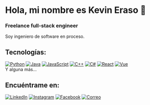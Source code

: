 # Hola, mi nombre es Kevin Eraso 👋
### Freelance full-stack engineer
Soy ingeniero de software en proceso.

<!--En 2014 dejé mi trabajo en una multinacional y creé, el reflejo de mi sueño de crecer como profesional dentro de la industria del desarrollo de software.
Desde entonces me he dedicado a especializarme en el desarrollo de aplicaciones móviles, colaborando con empresas de diferentes partes del mundo, creando más de 100 Apps y fundando mi propia startup.

En 2018 regreso a mi ciudad natal en Galicia (España), y empiezo a crear contenido de programación y compartir mi experiencia como desarrollador en plataformas como YouTube, Twitch o Udemy. Me gustaría devolver de alguna manera todo el conocimiento que la comunidad ha compartido conmigo de forma gratuita a lo largo de los años.-->

## Tecnologías:
[![Python](https://img.shields.io/badge/Python-yellow?style=for-the-badge&logo=python&logoColor=white&labelColor=101010)]()
[![Java](https://img.shields.io/badge/Java-007396?style=for-the-badge&logo=java&logoColor=white&labelColor=101010)]()
[![JavaScript](https://img.shields.io/badge/JavaScript-F7DF1E?style=for-the-badge&logo=javascript&logoColor=white&labelColor=101010)]()
[![C++](https://img.shields.io/badge/C++-F7DF1E?style=for-the-badge&logo=C++&logoColor=white&labelColor=101010)]()
[![C#](https://img.shields.io/badge/CSharp-F7DF1E?style=for-the-badge&logo=csharp&logoColor=white&labelColor=101010)]()
[![React](https://img.shields.io/badge/React-F7DF1E?style=for-the-badge&logo=react&logoColor=white&labelColor=101010)]()
[![Vue](https://img.shields.io/badge/Vue-F7DF1E?style=for-the-badge&logo=vue&logoColor=white&labelColor=101010)]()
</br>
Y alguna más...

## Encuéntrame en:

[![LinkedIn](https://img.shields.io/badge/LinkedIn-KevinEraso-0077B5?style=for-the-badge&logo=linkedin&logoColor=white&labelColor=101010)](https://www.linkedin.com/in/kevin-eraso/)
[![Instagram](https://img.shields.io/badge/Instagram-@kevineraso25-E4405F?style=for-the-badge&logo=instagram&logoColor=white&labelColor=101010)](https://www.instagram.com/kevineraso25)
[![Facebook](https://img.shields.io/badge/Facebook-@KevinEraso-1877F2?style=for-the-badge&logo=facebook&logoColor=white&labelColor=101010)](https://www.facebook.com/kevinalejandro.erasomedina.90/)
[![Correo](https://img.shields.io/badge/Gmail-@KevinEraso-1877F2?style=for-the-badge&logo=gmail&logoColor=white&labelColor=101010)]()


